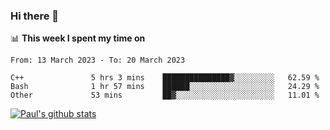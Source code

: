 ### Hi there 👋

📊 **This week I spent my time on**
<!--START_SECTION:waka-->

```text
From: 13 March 2023 - To: 20 March 2023

C++               5 hrs 3 mins    ███████████████▓░░░░░░░░░   62.59 %
Bash              1 hr 57 mins    ██████░░░░░░░░░░░░░░░░░░░   24.29 %
Other             53 mins         ██▓░░░░░░░░░░░░░░░░░░░░░░   11.01 %
```

<!--END_SECTION:waka-->


[![Paul's github stats](https://github-readme-stats.vercel.app/api?username=mickeyouyou&theme=dracula&show_icons=true)](https://github.com/anuraghazra/github-readme-stats)
